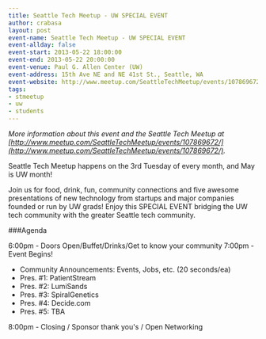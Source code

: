 ```yaml
---
title: Seattle Tech Meetup - UW SPECIAL EVENT
author: crabasa
layout: post
event-name: Seattle Tech Meetup - UW SPECIAL EVENT
event-allday: false
event-start: 2013-05-22 18:00:00
event-end: 2013-05-22 20:00:00
event-venue: Paul G. Allen Center (UW)
event-address: 15th Ave NE and NE 41st St., Seattle, WA
event-website: http://www.meetup.com/SeattleTechMeetup/events/107869672/
tags:
- stmeetup
- uw
- students
---
```

*More information about this event and the Seattle Tech Meetup at [http://www.meetup.com/SeattleTechMeetup/events/107869672/](http://www.meetup.com/SeattleTechMeetup/events/107869672/).*

Seattle Tech Meetup happens on the 3rd Tuesday of every month, and May is UW month!

Join us for food, drink, fun, community connections and five awesome presentations of new technology from startups and major companies founded or run by UW grads!   Enjoy this SPECIAL EVENT bridging the UW tech community with the greater Seattle tech community.

###Agenda

6:00pm - Doors Open/Buffet/Drinks/Get to know your community 
7:00pm - Event Begins!

- Community Announcements: Events, Jobs, etc. (20 seconds/ea) 
- Pres. #1: PatientStream 
- Pres. #2: LumiSands 
- Pres. #3: SpiralGenetics 
- Pres. #4: Decide.com  
- Pres. #5: TBA

8:00pm - Closing / Sponsor thank you's / Open Networking

